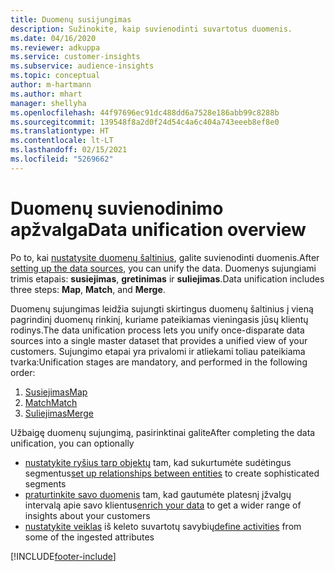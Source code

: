 ```yaml
---
title: Duomenų susijungimas
description: Sužinokite, kaip suvienodinti suvartotus duomenis.
ms.date: 04/16/2020
ms.reviewer: adkuppa
ms.service: customer-insights
ms.subservice: audience-insights
ms.topic: conceptual
author: m-hartmann
ms.author: mhart
manager: shellyha
ms.openlocfilehash: 44f97696ec91dc488dd6a7528e186abb99c8288b
ms.sourcegitcommit: 139548f8a2d0f24d54c4a6c404a743eeeb8ef8e0
ms.translationtype: HT
ms.contentlocale: lt-LT
ms.lasthandoff: 02/15/2021
ms.locfileid: "5269662"
---
```

# <a name="data-unification-overview"></a><span data-ttu-id="4c554-103">Duomenų suvienodinimo apžvalga</span><span class="sxs-lookup"><span data-stu-id="4c554-103">Data unification overview</span></span>

<span data-ttu-id="4c554-104">Po to, kai [nustatysite duomenų šaltinius](data-sources.md), galite suvienodinti duomenis.</span><span class="sxs-lookup"><span data-stu-id="4c554-104">After [setting up the data sources](data-sources.md), you can unify the data.</span></span> <span data-ttu-id="4c554-105">Duomenys sujungiami trimis etapais: **susiejimas**, **gretinimas** ir **suliejimas**.</span><span class="sxs-lookup"><span data-stu-id="4c554-105">Data unification includes three steps: **Map**, **Match**, and **Merge**.</span></span>

<span data-ttu-id="4c554-106">Duomenų sujungimas leidžia sujungti skirtingus duomenų šaltinius į vieną pagrindinį duomenų rinkinį, kuriame pateikiamas vieningasis jūsų klientų rodinys.</span><span class="sxs-lookup"><span data-stu-id="4c554-106">The data unification process lets you unify once-disparate data sources into a single master dataset that provides a unified view of your customers.</span></span> <span data-ttu-id="4c554-107">Sujungimo etapai yra privalomi ir atliekami toliau pateikiama tvarka:</span><span class="sxs-lookup"><span data-stu-id="4c554-107">Unification stages are mandatory, and performed in the following order:</span></span>

1. [<span data-ttu-id="4c554-108">Susiejimas</span><span class="sxs-lookup"><span data-stu-id="4c554-108">Map</span></span>](map-entities.md)
2. [<span data-ttu-id="4c554-109">Match</span><span class="sxs-lookup"><span data-stu-id="4c554-109">Match</span></span>](match-entities.md)
3. [<span data-ttu-id="4c554-110">Suliejimas</span><span class="sxs-lookup"><span data-stu-id="4c554-110">Merge</span></span>](merge-entities.md)

<span data-ttu-id="4c554-111">Užbaigę duomenų sujungimą, pasirinktinai galite</span><span class="sxs-lookup"><span data-stu-id="4c554-111">After completing the data unification, you can optionally</span></span>

- <span data-ttu-id="4c554-112">[nustatykite ryšius tarp objektų](relationships.md) tam, kad sukurtumėte sudėtingus segmentus</span><span class="sxs-lookup"><span data-stu-id="4c554-112">[set up relationships between entities](relationships.md) to create sophisticated segments</span></span>
- <span data-ttu-id="4c554-113">[praturtinkite savo duomenis](enrichment-hub.md) tam, kad gautumėte platesnį įžvalgų intervalą apie savo klientus</span><span class="sxs-lookup"><span data-stu-id="4c554-113">[enrich your data](enrichment-hub.md) to get a wider range of insights about your customers</span></span>
- <span data-ttu-id="4c554-114">[nustatykite veiklas](activities.md) iš keleto suvartotų savybių</span><span class="sxs-lookup"><span data-stu-id="4c554-114">[define activities](activities.md) from some of the ingested attributes</span></span>


[!INCLUDE[footer-include](../includes/footer-banner.md)]